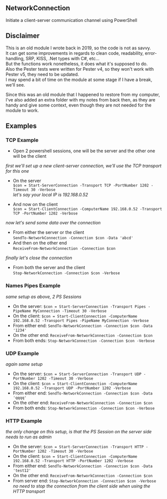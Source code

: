 ## NetworkConnection
Initiate a client-server communication channel using PowerShell

## Disclaimer

This is an old module I wrote back in 2019, so the code is not as savvy.  
It can get some improvements in regards to clean code, readability, error-handling, SRP, KISS, .Net types with C#, etc...  
But the functions work nonetheless, it does what it's supposed to do.  
Also the Pester tests were written for Pester v4, so they won't work with Pester v5, they need to be updated.  
I may spend a bit of time on the module at some stage if I have a break, we'll see.  
  
Since this was an old module that I happened to restore from my computer, I've also added an extra folder with my notes from back then, as they are handy and give some context, even though they are not needed for the module to work.


## Examples

### TCP Example

- Open 2 powershell sessions, one will be the server and the other one will be the client

_first we'll set up a new client-server connection, we'll use the TCP transport for this one_

- On the server  
`$con = Start-ServerConnection -Transport TCP -PortNumber 1202 -Timeout 30 -Verbose`  
_let's say your local IP is 192.168.0.52_

- And now on the client  
`$con = Start-ClientConnection -ComputerName 192.168.0.52 -Transport TCP -PortNumber 1202 -Verbose`

_now let's send some data over the connection_

- From either the server or the client  
`SendTo-NetworkConnection -Connection $con -Data 'abcd'`
- And then on the other end  
`ReceiveFrom-NetworkConnection -Connection $con`

_finally let's close the connection_

- From both the server and the client  
`Stop-NetworkConnection -Connection $con -Verbose`

### Names Pipes Example
_same setup as above, 2 PS Sessions_

- On the server: `$con = Start-ServerConnection -Transport Pipes -PipeName MyConnection -Timeout 30 -Verbose`
- On the client: `$con = Start-ClientConnection -ComputerName 192.168.0.52 -Transport Pipes -PipeName MyConnection -Verbose`
- From either end: `SendTo-NetworkConnection -Connection $con -Data '1234'`
- On the other end: `ReceiveFrom-NetworkConnection -Connection $con`
- From both ends: `Stop-NetworkConnection -Connection $con -Verbose`


### UDP Example
_again same setup_

- On the server: `$con = Start-ServerConnection -Transport UDP -PortNumber 1202 -Timeout 30 -Verbose`
- On the client: `$con = Start-ClientConnection -ComputerName 192.168.0.52 -Transport UDP -PortNumber 1202 -Verbose`
- From either end: `SendTo-NetworkConnection -Connection $con -Data 'qqqq'`
- On the other end: `ReceiveFrom-NetworkConnection -Connection $con`
- From both ends: `Stop-NetworkConnection -Connection $con -Verbose`

### HTTP Example
_the only change on this setup, is that the PS Session on the server side needs to run as admin_

- On the server: `$con = Start-ServerConnection -Transport HTTP -PortNumber 1202 -Timeout 30 -Verbose`
- On the client: `$con = Start-ClientConnection -ComputerName 192.168.0.52 -Transport HTTP -PortNumber 1202 -Verbose`
- From either end: `SendTo-NetworkConnection -Connection $con -Data 'test12'`
- On the other end: `ReceiveFrom-NetworkConnection -Connection $con`
- From server end: `Stop-NetworkConnection -Connection $con -Verbose`  
_no need to stop the connection from the client side when using the HTTP transport_

